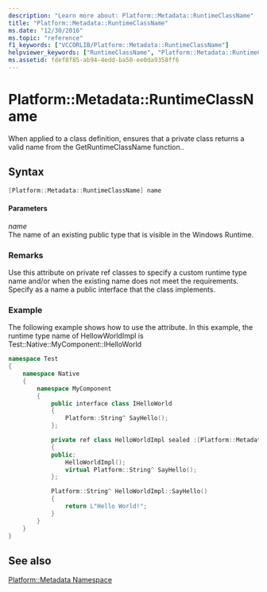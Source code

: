 ```yaml
---
description: "Learn more about: Platform::Metadata::RuntimeClassName"
title: "Platform::Metadata::RuntimeClassName"
ms.date: "12/30/2016"
ms.topic: "reference"
f1_keywords: ["VCCORLIB/Platform::Metadata::RuntimeClassName"]
helpviewer_keywords: ["RuntimeClassName", "Platform::Metadata::RuntimeClassName"]
ms.assetid: fdef8f85-ab94-4edd-ba50-ee0da9358ff6
---
```

# Platform::Metadata::RuntimeClassName

When applied to a class definition, ensures that a private class returns a valid name from the GetRuntimeClassName function..

## Syntax

```cpp
[Platform::Metadata::RuntimeClassName] name
```

#### Parameters

*name*<br/>
The name of an existing public type that is visible in the Windows Runtime.

### Remarks

Use this attribute on private ref classes to specify a custom runtime type name and/or when the existing name does not meet the requirements. Specify as a name a public interface that the class implements.

### Example

The following example shows how to use the attribute. In this example, the runtime type name of HellowWorldImpl is Test::Native::MyComponent::IHelloWorld

```cpp
namespace Test
{
    namespace Native
    {
        namespace MyComponent
        {
            public interface class IHelloWorld
            {
                Platform::String^ SayHello();
            };

            private ref class HelloWorldImpl sealed :[Platform::Metadata::RuntimeClassName] IHelloWorld
            {
            public:
                HelloWorldImpl();
                virtual Platform::String^ SayHello();
            };

            Platform::String^ HelloWorldImpl::SayHello()
            {
                return L"Hello World!";
            }
        }
    }
}
```

## See also

[Platform::Metadata Namespace](../cppcx/platform-metadata-namespace.md)
